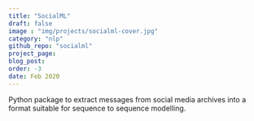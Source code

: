 ```yaml
---
title: "SocialML"
draft: false
image : "img/projects/socialml-cover.jpg"
category: "nlp"
github_repo: "socialml"
project_page: 
blog_post: 
order: -3
date: Feb 2020
---
```


Python package to extract messages from social media archives into a format suitable for sequence to sequence modelling.
